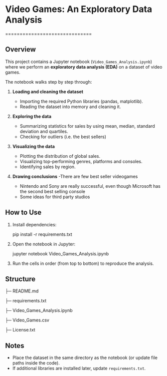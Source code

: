# Video Games: An Exploratory Data Analysis
==============================

Overview
--------
This project contains a Jupyter notebook (`Video_Games_Analysis.ipynb`) where we perform an **exploratory data analysis (EDA)** on a dataset of video games.

The notebook walks step by step through:
1. **Loading and cleaning the dataset**
   - Importing the required Python libraries (pandas, matplotlib).
   - Reading the dataset into memory and cleaning it.

2. **Exploring the data**
   - Summarizing statistics for sales by using mean, median, standard deviation and quartiles.
   - Checking for outliers (i.e. the best sellers)

3. **Visualizing the data**
   - Plotting the distribution of global sales.
   - Visualizing top-performing genres, platforms and consoles.
   - Identifying sales by region.

4. **Drawing conclusions**
    -There are few best seller videogames
    - Nintendo and Sony are really successful, even though Microsoft has the second best selling console
    - Some ideas for third party studios

How to Use
----------
1. Install dependencies:

   pip install -r requirements.txt

2. Open the notebook in Jupyter:

   jupyter notebook Video_Games_Analysis.ipynb

3. Run the cells in order (from top to bottom) to reproduce the analysis.

Structure
----------

├─ README.md

├─ requirements.txt

├─ Video_Games_Analysis.ipynb

├─ Video_Games.csv

├─ License.txt


Notes
-----
- Place the dataset in the same directory as the notebook (or update file  paths inside the code).
- If additional libraries are installed later, update `requirements.txt`.
